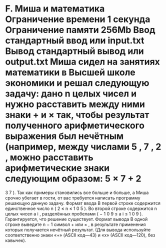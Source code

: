 F. Миша и математика
Ограничение времени	1 секунда
Ограничение памяти	256Mb
Ввод	стандартный ввод или input.txt
Вывод	стандартный вывод или output.txt
Миша сидел на занятиях математики в Высшей школе экономики и решал следующую задачу: дано 
n
 целых чисел и нужно расставить между ними знаки 
+
 и 
×
 так, чтобы результат полученного арифметического выражения был нечётным (например, между числами 
5
, 
7
, 
2
, можно расставить арифметические знаки следующим образом: 
5
×
7
+
2
=
3
7
). Так как примеры становились все больше и больше, а Миша срочно убегает в гости, от вас требуется написать программу решающую данную задачу.
Формат ввода
В первой строке содержится единственное число 
n
 (
2
≤
n
≤
1
0
5
). Во второй строке содержится 
n
 целых чисел 
a
i
, разделённых пробелами (
−
1
0
9
≤
a
i
≤
1
0
9
). Гарантируется, что решение существует.
Формат вывода
В одной строке выведите 
n
−
1
 символ 
+
 или 
×
, в результате применения которых получается нечётный результат. (Для вывода используйте соответственно знаки «+» (ASCII код—43) и «x» (ASCII код—120), без кавычек).